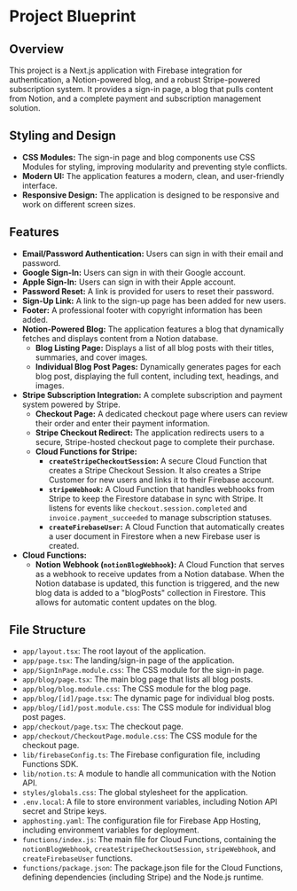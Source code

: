 # Project Blueprint

## Overview

This project is a Next.js application with Firebase integration for authentication, a Notion-powered blog, and a robust Stripe-powered subscription system. It provides a sign-in page, a blog that pulls content from Notion, and a complete payment and subscription management solution.

## Styling and Design

- **CSS Modules:** The sign-in page and blog components use CSS Modules for styling, improving modularity and preventing style conflicts.
- **Modern UI:** The application features a modern, clean, and user-friendly interface.
- **Responsive Design:** The application is designed to be responsive and work on different screen sizes.

## Features

- **Email/Password Authentication:** Users can sign in with their email and password.
- **Google Sign-In:** Users can sign in with their Google account.
- **Apple Sign-In:** Users can sign in with their Apple account.
- **Password Reset:** A link is provided for users to reset their password.
- **Sign-Up Link:** A link to the sign-up page has been added for new users.
- **Footer:** A professional footer with copyright information has been added.
- **Notion-Powered Blog:** The application features a blog that dynamically fetches and displays content from a Notion database.
    - **Blog Listing Page:** Displays a list of all blog posts with their titles, summaries, and cover images.
    - **Individual Blog Post Pages:** Dynamically generates pages for each blog post, displaying the full content, including text, headings, and images.
- **Stripe Subscription Integration:** A complete subscription and payment system powered by Stripe.
    - **Checkout Page:** A dedicated checkout page where users can review their order and enter their payment information.
    - **Stripe Checkout Redirect:** The application redirects users to a secure, Stripe-hosted checkout page to complete their purchase.
    - **Cloud Functions for Stripe:**
        - **`createStripeCheckoutSession`:** A secure Cloud Function that creates a Stripe Checkout Session. It also creates a Stripe Customer for new users and links it to their Firebase account.
        - **`stripeWebhook`:** A Cloud Function that handles webhooks from Stripe to keep the Firestore database in sync with Stripe. It listens for events like `checkout.session.completed` and `invoice.payment_succeeded` to manage subscription statuses.
        - **`createFirebaseUser`:** A Cloud Function that automatically creates a user document in Firestore when a new Firebase user is created.
- **Cloud Functions:**
    - **Notion Webhook (`notionBlogWebhook`):** A Cloud Function that serves as a webhook to receive updates from a Notion database. When the Notion database is updated, this function is triggered, and the new blog data is added to a "blogPosts" collection in Firestore. This allows for automatic content updates on the blog.

## File Structure

- `app/layout.tsx`: The root layout of the application.
- `app/page.tsx`: The landing/sign-in page of the application.
- `app/SignInPage.module.css`: The CSS module for the sign-in page.
- `app/blog/page.tsx`: The main blog page that lists all blog posts.
- `app/blog/blog.module.css`: The CSS module for the blog page.
- `app/blog/[id]/page.tsx`: The dynamic page for individual blog posts.
- `app/blog/[id]/post.module.css`: The CSS module for individual blog post pages.
- `app/checkout/page.tsx`: The checkout page.
- `app/checkout/CheckoutPage.module.css`: The CSS module for the checkout page.
- `lib/firebaseConfig.ts`: The Firebase configuration file, including Functions SDK.
- `lib/notion.ts`: A module to handle all communication with the Notion API.
- `styles/globals.css`: The global stylesheet for the application.
- `.env.local`: A file to store environment variables, including Notion API secret and Stripe keys.
- `apphosting.yaml`: The configuration file for Firebase App Hosting, including environment variables for deployment.
- `functions/index.js`: The main file for Cloud Functions, containing the `notionBlogWebhook`, `createStripeCheckoutSession`, `stripeWebhook`, and `createFirebaseUser` functions.
- `functions/package.json`: The package.json file for the Cloud Functions, defining dependencies (including Stripe) and the Node.js runtime.
